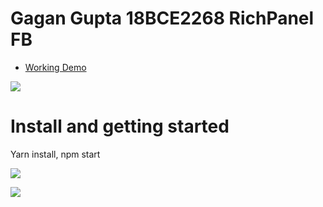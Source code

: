 # Gagan Gupta 18BCE2268 RichPanel FB 

- <a href="https://firebasestorage.googleapis.com/v0/b/richpanel-ae850.appspot.com/o/WhatsApp%20Video%202021-08-11%20at%203.34.10%20PM.mp4?alt=media&token=7c4c9090-225d-4bb3-aa15-a0a77f4559b7" >Working Demo</a>

![](https://firebasestorage.googleapis.com/v0/b/richpanel-ae850.appspot.com/o/Capture.PNG?alt=media&token=e2156636-98f7-43ce-a655-ee05540cae16)

# Install and getting started
Yarn install, 
npm start



![](https://firebasestorage.googleapis.com/v0/b/richpanel-ae850.appspot.com/o/Capture.PNG?alt=media&token=e2156636-98f7-43ce-a655-ee05540cae16)

![](https://firebasestorage.googleapis.com/v0/b/richpanel-ae850.appspot.com/o/Capture3.PNG?alt=media&token=2688a7dd-521e-4072-8ed8-2c996cb6e1cb)

